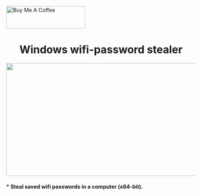 

<a href="https://www.buymeacoffee.com/cyberkhare" target="_blank"><img src="https://helloimjessa.files.wordpress.com/2021/06/bmc-button.png" alt="Buy Me A Coffee" height="60" width="210" ></a>



<h1 align="center">      Windows wifi-password stealer                     </h1>

<p align="center">  <img height="300" width="570" src="https://user-images.githubusercontent.com/55875525/158027212-bc956561-fc05-44dd-b884-aa7293a9a001.jpg" > 


<h4>* Steal saved wifi passwords in a computer (x64-bit).</h4>

